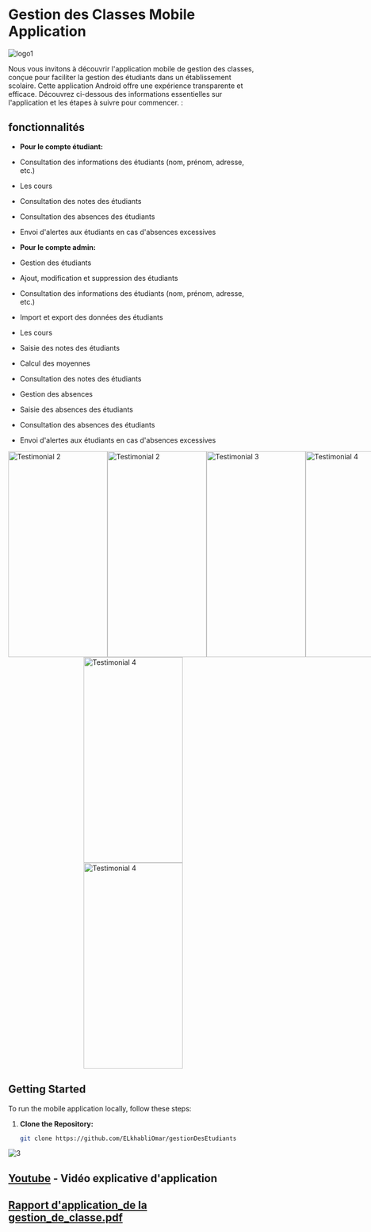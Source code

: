 # Gestion des Classes Mobile Application

![logo1](https://github.com/ELkhabliOmar/gestionDesEtudiants/assets/143323403/c88a35df-5f37-40e0-baa1-8a38268ba1a3)


Nous vous invitons à découvrir l'application mobile de gestion des classes, conçue pour faciliter la gestion des étudiants dans un établissement scolaire. Cette application Android offre une expérience transparente et efficace. Découvrez ci-dessous des informations essentielles sur l'application et les étapes à suivre pour commencer.  :

## fonctionnalités

- **Pour le compte étudiant:**
 
 - Consultation des informations des étudiants (nom, prénom, adresse, etc.)

 - Les cours

 - Consultation des notes des étudiants

 - Consultation des absences des étudiants

 - Envoi d'alertes aux étudiants en cas d'absences excessives

- **Pour le compte admin:**
  
 - Gestion des étudiants

 - Ajout, modification et suppression des étudiants

 - Consultation des informations des étudiants (nom, prénom, adresse, etc.)

 - Import et export des données des étudiants

 - Les cours

 - Saisie des notes des étudiants

 - Calcul des moyennes

 - Consultation des notes des étudiants

 - Gestion des absences

 - Saisie des absences des étudiants

 - Consultation des absences des étudiants

 - Envoi d'alertes aux étudiants en cas d'absences excessives


<div style="display: flex; justify-content: space-around; align-items: center;">
  <img src="https://github.com/ELkhabliOmar/gestionDesEtudiants/assets/143323403/3c8cc306-e905-47dd-9d68-5167acc02e2d" alt="Testimonial 2" width="200" height="415" />
  <img src="https://github.com/ELkhabliOmar/gestionDesEtudiants/assets/143323403/85b47ced-f134-492e-bd63-889b78e77d13" alt="Testimonial 2" width="200" height="415" />
  <img src="https://github.com/ELkhabliOmar/gestionDesEtudiants/assets/143323403/1d9e97f5-7d0e-418e-a1de-01a02e3c5e0c" alt="Testimonial 3" width="200"height="415" />
  <img src="https://github.com/ELkhabliOmar/gestionDesEtudiants/assets/143323403/1509122c-7584-4604-8a3e-6901eb744f7e" alt="Testimonial 4" width="200" height="415" />
</div>
<div style="display: flex; justify-content: space-around; align-items: center;">
  <img src="https://github.com/ELkhabliOmar/gestionDesEtudiants/assets/143323403/633613b6-b0c0-480d-acdc-8678885d39a1" alt="Testimonial 4" width="200" height="415" />
</div>
<div style="display: flex; justify-content: space-around; align-items: center;">
  <img src="https://github.com/ELkhabliOmar/gestionDesEtudiants/assets/143323403/633613b6-b0c0-480d-acdc-8678885d39a1" alt="Testimonial 4" width="200" height="415" />
</div>

## Getting Started

To run the  mobile application locally, follow these steps:

1. **Clone the Repository:**
   ```bash
   git clone https://github.com/ELkhabliOmar/gestionDesEtudiants


![3](https://github.com/ELkhabliOmar/gestionDesEtudiants/assets/143323403/41586c18-4b8c-4c79-83cc-0b19b46d6695)

## [Youtube](https://www.youtube.com/watch?v=gABRP6nKi1U&t=3s) - Vidéo explicative d'application
## [Rapport d'application_de la gestion_de_classe.pdf](https://github.com/ELkhabliOmar/gestionDesEtudiants/files/14157651/application_gestion_de_classe.pdf)


